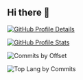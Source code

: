 ## Hi there 👋

[![GitHub Profile Details](https://github-profile-summary-cards.vercel.app/api/cards/profile-details?username=shortthirdman-org&theme=github_dark)](https://github.com/shortthirdman-org)

[![GitHub Profile Stats](https://github-profile-summary-cards.vercel.app/api/cards/stats?username=shortthirdman-org&theme=github_dark)](https://github.com/shortthirdman-org)

![Commits by Offset](http://github-profile-summary-cards.vercel.app/api/cards/productive-time?username=shortthirdman-org&theme=github_dark&utcOffset=8)

![Top Lang by Commits](http://github-profile-summary-cards.vercel.app/api/cards/most-commit-language?username=shortthirdman-org&theme=github_dark)

<!--

[![ShortThirdMan Org's GitHub stats](https://github-readme-stats.vercel.app/api?username=shortthirdman-org)](https://github.com/shortthirdman-org/)

**Here are some ideas to get you started:**

🙋‍♀️ A short introduction - what is your organization all about?
🌈 Contribution guidelines - how can the community get involved?
👩‍💻 Useful resources - where can the community find your docs? Is there anything else the community should know?
🍿 Fun facts - what does your team eat for breakfast?
🧙 Remember, you can do mighty things with the power of [Markdown](https://docs.github.com/github/writing-on-github/getting-started-with-writing-and-formatting-on-github/basic-writing-and-formatting-syntax)
-->
